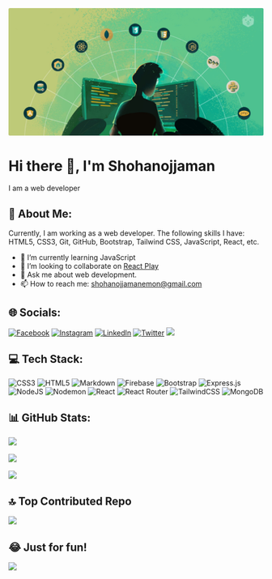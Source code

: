 <p align="center">
<img src="7fe0d927-d65a-4d27-936b-a46327013707.jpeg">

</p>

# Hi there 👋, I'm Shohanojjaman

I am a web developer

## 💫 About Me:

Currently, I am working as a web developer. The following skills I have: HTML5, CSS3, Git, GitHub, Bootstrap, Tailwind CSS, JavaScript, React, etc.

- 🌱 I’m currently learning JavaScript
- 👯 I’m looking to collaborate on [React Play]()
- 💬 Ask me about web development.
- 📫 How to reach me: shohanojjamanemon@gmail.com

## 🌐 Socials:

[![Facebook](https://img.shields.io/badge/Facebook-%231877F2.svg?logo=Facebook&logoColor=white)](https://facebook.com/shohanojjaman) [![Instagram](https://img.shields.io/badge/Instagram-%23E4405F.svg?logo=Instagram&logoColor=white)](https://instagram.com/shohanojjaman_emon_) [![LinkedIn](https://img.shields.io/badge/LinkedIn-%230077B5.svg?logo=linkedin&logoColor=white)](https://linkedin.com/in/shohanojjaman) [![Twitter](https://img.shields.io/badge/Twitter-%231DA1F2.svg?logo=Twitter&logoColor=white)](https://twitter.com/shohanojjaman_) [![](https://visitcount.itsvg.in/api?id=Shohanojjaman&icon=5&color=0)](https://visitcount.itsvg.in)

## 💻 Tech Stack:

![CSS3](https://img.shields.io/badge/css3-%231572B6.svg?style=for-the-badge&logo=css3&logoColor=white) ![HTML5](https://img.shields.io/badge/html5-%23E34F26.svg?style=for-the-badge&logo=html5&logoColor=white) ![Markdown](https://img.shields.io/badge/markdown-%23000000.svg?style=for-the-badge&logo=markdown&logoColor=white) ![Firebase](https://img.shields.io/badge/firebase-%23039BE5.svg?style=for-the-badge&logo=firebase) ![Bootstrap](https://img.shields.io/badge/bootstrap-%238511FA.svg?style=for-the-badge&logo=bootstrap&logoColor=white) ![Express.js](https://img.shields.io/badge/express.js-%23404d59.svg?style=for-the-badge&logo=express&logoColor=%2361DAFB) ![NodeJS](https://img.shields.io/badge/node.js-6DA55F?style=for-the-badge&logo=node.js&logoColor=white) ![Nodemon](https://img.shields.io/badge/NODEMON-%23323330.svg?style=for-the-badge&logo=nodemon&logoColor=%BBDEAD) ![React](https://img.shields.io/badge/react-%2320232a.svg?style=for-the-badge&logo=react&logoColor=%2361DAFB) ![React Router](https://img.shields.io/badge/React_Router-CA4245?style=for-the-badge&logo=react-router&logoColor=white) ![TailwindCSS](https://img.shields.io/badge/tailwindcss-%2338B2AC.svg?style=for-the-badge&logo=tailwind-css&logoColor=white) ![MongoDB](https://img.shields.io/badge/MongoDB-%234ea94b.svg?style=for-the-badge&logo=mongodb&logoColor=white)

## 📊 GitHub Stats:

![](https://github-readme-stats.vercel.app/api?username=Shohanojjaman&theme=react&hide_border=true&include_all_commits=true&count_private=false)

![](https://github-readme-streak-stats.herokuapp.com/?user=Shohanojjaman&theme=react&hide_border=true)

![](https://github-readme-stats.vercel.app/api/top-langs/?username=Shohanojjaman&theme=react&hide_border=true&include_all_commits=true&count_private=false&layout=compact)

## 🔝 Top Contributed Repo

![](https://github-contributor-stats.vercel.app/api?username=Shohanojjaman&limit=5&theme=monokai&combine_all_yearly_contributions=true)

## 😂 Just for fun!

<img src='https://randommeme-five.vercel.app/' style="height: 400px;"/>
